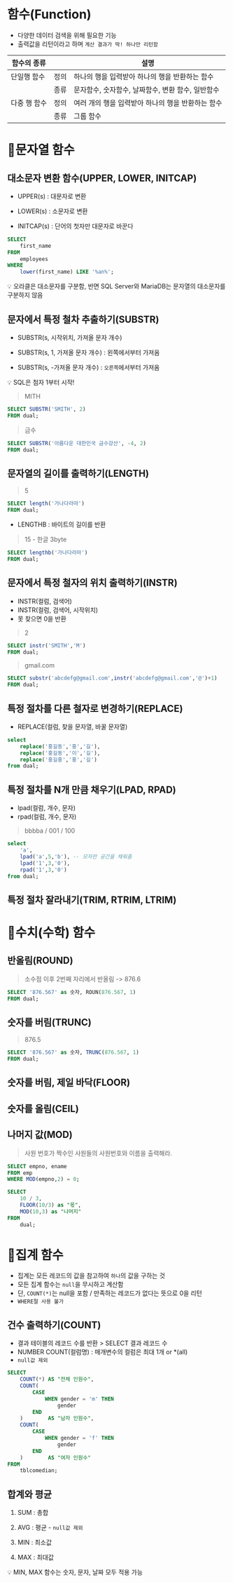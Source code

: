 # 함수(Function)
- 다양한 데이터 검색을 위해 필요한 기능
- 출력값을 리턴이라고 하며 `계산 결과가 딱! 하나만 리턴함`

|함수의 종류 | | 설명|
|--|---|---|
|단일행 함수|정의|하나의 행을 입력받아 하나의 행을 반환하는 함수|
||종류|문자함수, 숫자함수, 날짜함수, 변환 함수, 일반함수|
|다중 행 함수|정의|여러 개의 행을 입력받아 하나의 행을 반환하는 함수|
||종류|그룹 함수|


# 📌문자열 함수
## 대소문자 변환 함수(UPPER, LOWER, INITCAP)

- UPPER(s) : 대문자로 변환

- LOWER(s) : 소문자로 변환

- INITCAP(s) : 단어의 첫자만 대문자로 바꾼다

```sql
SELECT
    first_name
FROM
    employees
WHERE
    lower(first_name) LIKE '%an%';
```

💡 오라클은 대소문자를 구분함, 반면 SQL Server와 MariaDB는 문자열의 대소문자를 구분하지 않음

## 문자에서 특정 철차 추출하기(SUBSTR)

- SUBSTR(s, 시작위치, 가져올 문자 개수)

- SUBSTR(s, 1, 가져올 문자 개수) : 왼쪽에서부터 가져옴

- SUBSTR(s, -가져올 문자 개수) : `오른쪽`에서부터 가져옴

💡 SQL은 첨자 1부터 시작!

> MITH
```sql
SELECT SUBSTR('SMITH', 2)
FROM dual;
```

> 금수
```sql
SELECT SUBSTR('아름다운 대한민국 금수강산', -4, 2)
FROM dual;
```

## 문자열의 길이를 출력하기(LENGTH)
> 5
```sql
SELECT length('가나다라마')
FROM dual;
```
- LENGTHB : 바이트의 길이를 반환
> 15 - 한글 3byte
```sql
SELECT lengthb('가나다라마')
FROM dual;
```

## 문자에서 특정 철자의 위치 출력하기(INSTR)
- INSTR(컬럼, 검색어)
- INSTR(컬럼, 검색어, 시작위치)
- 못 찾으면 0을 반환
> 2
```sql
SELECT instr('SMITH','M')
FROM dual;
```
>  gmail.com
```sql
SELECT substr('abcdefg@gmail.com',instr('abcdefg@gmail.com','@')+1)
FROM dual;
```

## 특정 절차를 다른 철자로 변경하기(REPLACE)
- REPLACE(컬럼, 찾을 문자열, 바꿀 문자열)
```sql
select
    replace('홍길동','홍','길'),
    replace('홍길동','이','길'),
    replace('홍길홍','홍','길')
from dual;
```

## 특정 절차를 N개 만큼 채우기(LPAD, RPAD)
- lpad(컬럼, 개수, 문자)
- rpad(컬럼, 개수, 문자)

> bbbba / 001 / 100
```SQL
select
    'a',
    lpad('a',5,'b'), -- 모자란 공간을 채워줌
    lpad('1',3,'0'),
    rpad('1',3,'0')
from dual;
```

## 특정 절차 잘라내기(TRIM, RTRIM, LTRIM)


# 📌수치(수학) 함수

## 반올림(ROUND)
> 소수점 이후 2번째 자리에서 반올림 -> 876.6
```sql
SELECT '876.567' as 숫자, ROUN(876.567, 1)
FROM dual;
```

## 숫자를 버림(TRUNC)
> 876.5
```sql
SELECT '876.567' as 숫자, TRUNC(876.567, 1)
FROM dual;
```
## 숫자를 버림, 제일 바닥(FLOOR)
## 숫자를 올림(CEIL)
## 나머지 값(MOD)
> 사원 번호가 짝수인 사원들의 사원번호와 이름을 출력해라.
```sql
SELECT empno, ename
FROM emp
WHERE MOD(empno,2) = 0;
```
```sql
SELECT
    10 / 3,
    FLOOR(10/3) as "몫",
    MOD(10,3) as "나머지"
FROM
    dual;
```


# 📌집계 함수
- 집계는 모든 레코드의 값을 참고하여 `하나`의 값을 구하는 것
- 모든 집계 함수는 `null`을 무시하고 계산함
- 단, `COUNT(*)`는 null을 포함 / 만족하는 레코드가 없다는 뜻으로 0을 리턴
- `WHERE절 사용 불가`

## 건수 출력하기(COUNT)
- 결과 테이블의 레코드 수를 반환 > SELECT 결과 레코드 수
- NUMBER COUNT(컬럼명) : 매개변수의 컬럼은 최대 1개 or *(all)
- `null값 제외`

```sql
SELECT
    COUNT(*) AS "전체 인원수",
    COUNT(
        CASE
            WHEN gender = 'm' THEN
                gender
        END
    )        AS "남자 인원수",
    COUNT(
        CASE
            WHEN gender = 'f' THEN
                gender
        END
    )        AS "여자 인원수"
FROM
    tblcomedian;
```

## 합계와 평균

1. SUM : 총합

2. AVG : 평균 - ``null값 제외``

3. MIN : 최소값

4. MAX : 최대값

💡 MIN, MAX 함수는 숫자, 문자, 날짜 모두 적용 가능